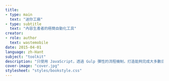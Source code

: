```yaml
---
title:
- type: main
  text: "迷你工廠"
- type: subtitle
  text: "內容生產者的極簡自動化工具"
creator:
- role: author
  text: wastemobile
date: 2015-04-01
language: zh-Hant
subject: "toolkit"
description: "只使用 JavaScript，透過 Gulp 彈性的流程機制，打造能夠完成大多數日常工作的小型工具。"
cover-image: "cover.jpg"
stylesheet: "styles/bookstyle.css"
---
```


